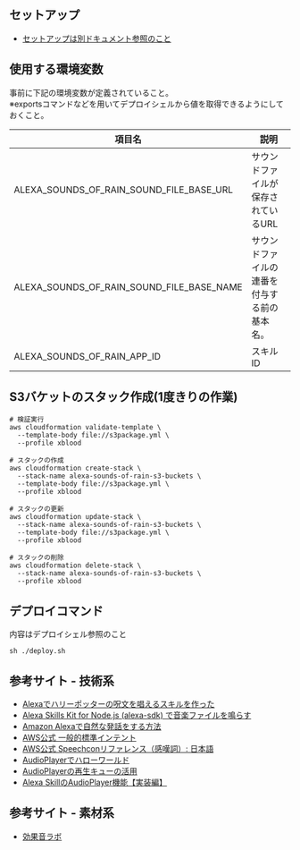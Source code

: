 ## セットアップ
- [セットアップは別ドキュメント参照のこと](../alexa-reservation-room/README.md)

## 使用する環境変数
事前に下記の環境変数が定義されていること。  
※exportsコマンドなどを用いてデプロイシェルから値を取得できるようにしておくこと。

| 項目名 | 説明 |
----|---- 
| ALEXA_SOUNDS_OF_RAIN_SOUND_FILE_BASE_URL | サウンドファイルが保存されているURL |
| ALEXA_SOUNDS_OF_RAIN_SOUND_FILE_BASE_NAME | サウンドファイルの連番を付与する前の基本名。 |
| ALEXA_SOUNDS_OF_RAIN_APP_ID | スキルID |

## S3バケットのスタック作成(1度きりの作業)
```
# 検証実行
aws cloudformation validate-template \
  --template-body file://s3package.yml \
  --profile xblood

# スタックの作成
aws cloudformation create-stack \
  --stack-name alexa-sounds-of-rain-s3-buckets \
  --template-body file://s3package.yml \
  --profile xblood

# スタックの更新
aws cloudformation update-stack \
  --stack-name alexa-sounds-of-rain-s3-buckets \
  --template-body file://s3package.yml \
  --profile xblood

# スタックの削除
aws cloudformation delete-stack \
  --stack-name alexa-sounds-of-rain-s3-buckets \
  --profile xblood
```
## デプロイコマンド
内容はデプロイシェル参照のこと
```
sh ./deploy.sh
```

## 参考サイト - 技術系
- [Alexaでハリーポッターの呪文を唱えるスキルを作った](http://atskimura.hatenablog.com/entry/2018/01/08/222701)
- [Alexa Skills Kit for Node.js (alexa-sdk) で音楽ファイルを鳴らす](https://qiita.com/alpha2048/items/aa30bfef89f3b8eaf029)
- [Amazon Alexaで自然な発話をする方法](https://qiita.com/tochi/items/0ddf63953ccd98ac315c)
- [AWS公式 一般的標準インテント](https://developer.amazon.com/ja/docs/custom-skills/standard-built-in-intents.html)
- [AWS公式 Speechconリファレンス（感嘆詞）: 日本語](https://developer.amazon.com/ja/docs/custom-skills/speechcon-reference-interjections-japanese.html)
- [AudioPlayerでハローワールド](https://dev.classmethod.jp/cloud/aws/hello-world-alexa-skill-audioplayer/)
- [AudioPlayerの再生キューの活用](https://dev.classmethod.jp/cloud/aws/using_audio_player_queue/)
- [Alexa SkillのAudioPlayer機能【実装編】](https://kotodama.today/?p=881)

## 参考サイト - 素材系
- [効果音ラボ](https://soundeffect-lab.info/sound/animal/)
